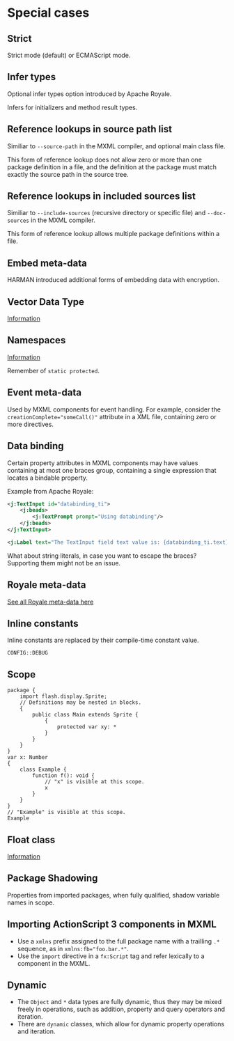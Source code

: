 # Special cases

## Strict

Strict mode (default) or ECMAScript mode.

## Infer types

Optional infer types option introduced by Apache Royale.

Infers for initializers and method result types.

## Reference lookups in source path list

Similiar to `--source-path` in the MXML compiler, and optional main class file.

This form of reference lookup does not allow zero or more than one package definition in a file, and the definition at the package must match exactly the source path in the source tree.

## Reference lookups in included sources list

Similiar to `--include-sources` (recursive directory or specific file) and `--doc-sources` in the MXML compiler.

This form of reference lookup allows multiple package definitions within a file.

## Embed meta-data

HARMAN introduced additional forms of embedding data with encryption.

## Vector Data Type

[Information](https://github.com/hydroper/as3parser/blob/0.3/docs/verifier/vector.md)

## Namespaces

[Information](https://github.com/hydroper/as3parser/blob/0.3/docs/verifier/Type/kinds/namespace.md)

Remember of `static protected`.

## Event meta-data

Used by MXML components for event handling. For example, consider the `creationComplete="someCall()"` attribute in a XML file, containing zero or more directives.

## Data binding

Certain property attributes in MXML components may have values containing at most one braces group, containing a single expression that locates a bindable property.

Example from Apache Royale:

```xml
<j:TextInput id="databinding_ti">
    <j:beads>
        <j:TextPrompt prompt="Using databinding"/>
    </j:beads>
</j:TextInput>

<j:Label text="The TextInput field text value is: {databinding_ti.text}"/>
```

What about string literals, in case you want to escape the braces? Supporting them might not be an issue.

## Royale meta-data

[See all Royale meta-data here](https://apache.github.io/royale-docs/features/as3/metadata)

## Inline constants

Inline constants are replaced by their compile-time constant value.

```
CONFIG::DEBUG
```

## Scope

```as3
package {
    import flash.display.Sprite;
    // Definitions may be nested in blocks.
    {
        public class Main extends Sprite {
            {
                protected var xy: *
            }
        }
    }
}
var x: Number
{
    class Example {
        function f(): void {
            // "x" is visible at this scope.
            x
        }
    }
}
// "Example" is visible at this scope.
Example
```

## Float class

[Information](https://github.com/airsdk/Adobe-Runtime-Support/discussions/3081#discussioncomment-9091556)

## Package Shadowing

Properties from imported packages, when fully qualified, shadow variable names in scope.

## Importing ActionScript 3 components in MXML

* Use a `xmlns` prefix assigned to the full package name with a trailling `.*` sequence, as in `xmlns:fb="foo.bar.*"`.
* Use the `import` directive in a `fx:Script` tag and refer lexically to a component in the MXML.

## Dynamic

* The `Object` and `*` data types are fully dynamic, thus they may be mixed freely in operations, such as addition, property and query operators and iteration.
* There are `dynamic` classes, which allow for dynamic property operations and iteration.
